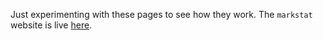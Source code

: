 Just experimenting with these pages to see how they work. 
The `markstat` website is live [here](https://grodri.github.io/markstat).
